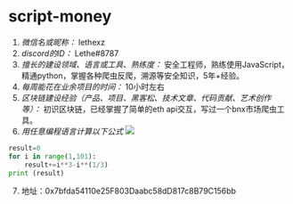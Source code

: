 # script-money

1. *微信名或昵称：* lethexz
2. *discord的ID：* Lethe#8787
3. *擅长的建设领域、语言或工具、熟练度：* 安全工程师，熟练使用JavaScript，精通python，掌握各种爬虫反爬，溯源等安全知识，5年+经验。
4. *每周能花在业余项目的时间：* 10小时左右
5. *区块链建设经验（产品、项目、黑客松、技术文章、代码贡献、艺术创作等）：* 初识区块链，已经掌握了简单的eth api交互，写过一个bnx市场爬虫工具。
6. *用任意编程语言计算以下公式*
![](https://latex.codecogs.com/svg.image?\sum_{n=1}^{100}\left&space;(n^{3}-\sqrt[3]{n}&space;\right&space;))

``` python
result=0
for i in range(1,101):
	result+=i**3-i**(1/3)
print (result)
```
7. 地址：0x7bfda54110e25F803Daabc58dD817c8B79C156bb

